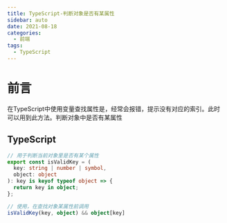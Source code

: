 ```yaml
---
title: TypeScript-判断对象是否有某属性
sidebar: auto
date: 2021-08-18
categories:
  - 前端
tags:
  - TypeScript
---
```


# 前言

 在TypeScript中使用变量查找属性是，经常会报错，提示没有对应的索引。此时可以用到此方法。判断对象中是否有某属性

## TypeScript

```typescript
// 用于判断当前对象里是否有某个属性
export const isValidKey = (
  key: string | number | symbol,
  object: object
): key is keyof typeof object => {
  return key in object;
};

// 使用，在查找对象某属性前调用
isValidKey(key, object) && object[key]
```

